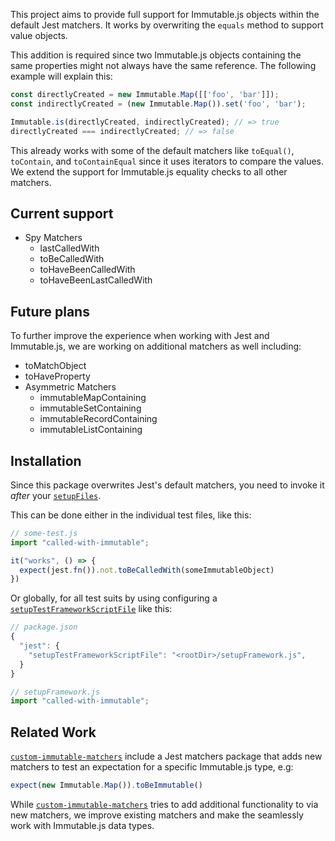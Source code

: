 This project aims to provide full support for Immutable.js objects within the
default Jest matchers. It works by overwriting the `equals` method to support
value objects.

This addition is required since two Immutable.js objects containing the same
properties might not always have the same reference. The following example will
explain this:

```js
const directlyCreated = new Immutable.Map([['foo', 'bar']]);
const indirectlyCreated = (new Immutable.Map()).set('foo', 'bar');

Immutable.is(directlyCreated, indirectlyCreated); // => true
directlyCreated === indirectlyCreated; // => false
```

This already works with some of the default matchers like `toEqual()`,
`toContain`, and `toContainEqual` since it uses iterators to compare the values.
We extend the support for Immutable.js equality checks to all other matchers.

## Current support

- Spy Matchers
  - lastCalledWith
  - toBeCalledWith
  - toHaveBeenCalledWith
  - toHaveBeenLastCalledWith

## Future plans

To further improve the experience when working with Jest and Immutable.js, we
are working on additional matchers as well including:

- toMatchObject
- toHaveProperty
- Asymmetric Matchers
  - immutableMapContaining
  - immutableSetContaining
  - immutableRecordContaining
  - immutableListContaining

## Installation

Since this package overwrites Jest's default matchers, you need to invoke it
_after_ your [`setupFiles`][].

This can be done either in the individual test files, like this:

```js
// some-test.js
import "called-with-immutable";

it("works", () => {
  expect(jest.fn()).not.toBeCalledWith(someImmutableObject)
})
```

Or globally, for all test suits by using configuring a
[`setupTestFrameworkScriptFile`][] like this:

```js
// package.json
{
  "jest": {
    "setupTestFrameworkScriptFile": "<rootDir>/setupFramework.js",
  }
}

// setupFramework.js
import "called-with-immutable";
```

## Related Work

[`custom-immutable-matchers`][] include a Jest matchers package that adds new
matchers to test an expectation for a specific Immutable.js type, e.g:

```js
expect(new Immutable.Map()).toBeImmutable()
```

While [`custom-immutable-matchers`][] tries to add additional functionality to
via new matchers, we improve existing matchers and make the seamlessly work with
Immutable.js data types.

[`setupFiles`]: https://facebook.github.io/jest/docs/configuration.html#setupfiles-array
[`setupTestFrameworkScriptFile`]: https://facebook.github.io/jest/docs/configuration.html#setuptestframeworkscriptfile-string
[`custom-immutable-matchers`]: https://github.com/unindented/custom-immutable-matchers
